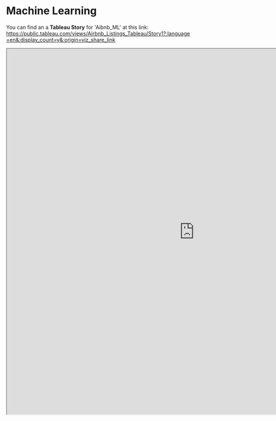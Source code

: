 # Machine Learning

You can find an a **Tableau Story** for 'Aibnb_ML' at this link: <br>
https://public.tableau.com/views/Airbnb_Listings_Tableau/Story1?:language=en&:display_count=y&:origin=viz_share_link

<html>
  <body>
    <iframe src="https://public.tableau.com/views/Airbnb_Listings_Tableau/Story1?:showVizHome=no&:embed=true" width="1016" height="991">
    </iframe>
  </body>
</html>
